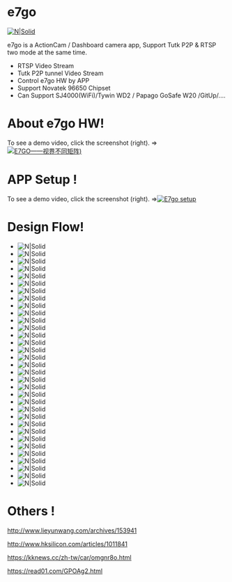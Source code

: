 # e7go

[![N|Solid](http://is3.mzstatic.com/image/thumb/Purple69/v4/8f/bb/2c/8fbb2c53-5e48-130c-3b1d-e377581eba01/source/175x175bb.jpg)](https://www.facebook.com/ChangMT)

e7go is a ActionCam / Dashboard camera app, Support Tutk P2P &  RTSP  two mode at the same time.

  - RTSP Video Stream 
  - Tutk P2P tunnel Video Stream 
  - Control e7go HW by APP 
  - Support Novatek 96650 Chipset
  - Can Support  SJ4000(WiFi)/Tywin WD2 / Papago GoSafe W20 /GitUp/.... 



#   About e7go HW!
To see a demo video, click the screenshot (right). =>[![E7GO——视界不同矩阵](http://i.makeagif.com/media/3-09-2017/-mktjk.gif))](https://youtu.be/wxTjgfKW2zc)

#   APP Setup !
To see a demo video, click the screenshot (right). =>[![E7go setup](http://i.makeagif.com/media/3-08-2017/aCaBDR.gif)](https://youtu.be/KxNN57iOtJ4)
#   Design Flow!
  - ![N|Solid](https://github.com/Haotek/e7go/blob/master/doc/e7app4-01.jpg)
  - ![N|Solid](https://github.com/Haotek/e7go/blob/master/doc/e7app4-02.jpg)
  - ![N|Solid](https://github.com/Haotek/e7go/blob/master/doc/e7app4-03.jpg)
  - ![N|Solid](https://github.com/Haotek/e7go/blob/master/doc/e7app4-04.jpg)
  - ![N|Solid](https://github.com/Haotek/e7go/blob/master/doc/e7app4-05.jpg)
  - ![N|Solid](https://github.com/Haotek/e7go/blob/master/doc/e7app4-06.jpg)
  - ![N|Solid](https://github.com/Haotek/e7go/blob/master/doc/e7app4-07.jpg)
  - ![N|Solid](https://github.com/Haotek/e7go/blob/master/doc/e7app4-08.jpg)
  - ![N|Solid](https://github.com/Haotek/e7go/blob/master/doc/e7app4-09.jpg)
  - ![N|Solid](https://github.com/Haotek/e7go/blob/master/doc/e7app4-10.jpg)
  - ![N|Solid](https://github.com/Haotek/e7go/blob/master/doc/e7app4-11.jpg)
  - ![N|Solid](https://github.com/Haotek/e7go/blob/master/doc/e7app4-12.jpg)
  - ![N|Solid](https://github.com/Haotek/e7go/blob/master/doc/e7app4-13.jpg)
  - ![N|Solid](https://github.com/Haotek/e7go/blob/master/doc/e7app4-14.jpg)
  - ![N|Solid](https://github.com/Haotek/e7go/blob/master/doc/e7app4-15.jpg)
  - ![N|Solid](https://github.com/Haotek/e7go/blob/master/doc/e7app4-16.jpg)
  - ![N|Solid](https://github.com/Haotek/e7go/blob/master/doc/e7app4-17.jpg)
  - ![N|Solid](https://github.com/Haotek/e7go/blob/master/doc/e7app4-18.jpg)
  - ![N|Solid](https://github.com/Haotek/e7go/blob/master/doc/e7app4-19.jpg)
  - ![N|Solid](https://github.com/Haotek/e7go/blob/master/doc/e7app4-20.jpg)
  - ![N|Solid](https://github.com/Haotek/e7go/blob/master/doc/e7app4-21.jpg)
  - ![N|Solid](https://github.com/Haotek/e7go/blob/master/doc/e7app4-22.jpg)
  - ![N|Solid](https://github.com/Haotek/e7go/blob/master/doc/e7app4-23.jpg)
  - ![N|Solid](https://github.com/Haotek/e7go/blob/master/doc/e7app4-24.jpg)
  - ![N|Solid](https://github.com/Haotek/e7go/blob/master/doc/e7app4-25.jpg)
  - ![N|Solid](https://github.com/Haotek/e7go/blob/master/doc/e7app4-26.jpg)
  - ![N|Solid](https://github.com/Haotek/e7go/blob/master/doc/e7app4-27.jpg)
  - ![N|Solid](https://github.com/Haotek/e7go/blob/master/doc/e7app4-28.jpg)
  - ![N|Solid](https://github.com/Haotek/e7go/blob/master/doc/e7app4-29.jpg)
  - ![N|Solid](https://github.com/Haotek/e7go/blob/master/doc/e7app4-30.jpg)
  - ![N|Solid](https://github.com/Haotek/e7go/blob/master/doc/e7app4-31.jpg)
  - ![N|Solid](https://github.com/Haotek/e7go/blob/master/doc/e7app4-32.jpg)
  - ![N|Solid](https://github.com/Haotek/e7go/blob/master/doc/e7app4-33.jpg)


# Others !
http://www.lieyunwang.com/archives/153941

http://www.hksilicon.com/articles/1011841

https://kknews.cc/zh-tw/car/omgnr8o.html

https://read01.com/GPOAg2.html


